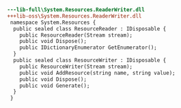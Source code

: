 ﻿```diff
---lib-full\System.Resources.ReaderWriter.dll
+++lib-oss\System.Resources.ReaderWriter.dll
 namespace System.Resources {
  public sealed class ResourceReader : IDisposable {
    public ResourceReader(Stream stream);
    public void Dispose();
    public IDictionaryEnumerator GetEnumerator();
  }
  public sealed class ResourceWriter : IDisposable {
    public ResourceWriter(Stream stream);
    public void AddResource(string name, string value);
    public void Dispose();
    public void Generate();
  }
 }
```

